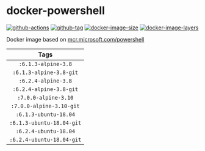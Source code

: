 # docker-powershell

[![github-actions](https://github.com/theohbrothers/docker-powershell/workflows/build/badge.svg)](https://github.com/theohbrothers/docker-powershell/actions)
[![github-tag](https://img.shields.io/github/tag/theohbrothers/docker-powershell)](https://github.com/theohbrothers/docker-powershell/releases/)
[![docker-image-size](https://img.shields.io/microbadger/image-size/theohbrothers/docker-powershell/latest)](https://hub.docker.com/r/theohbrothers/docker-powershell)
[![docker-image-layers](https://img.shields.io/microbadger/layers/theohbrothers/docker-powershell/latest)](https://hub.docker.com/r/theohbrothers/docker-powershell)

Docker image based on [mcr.microsoft.com/powershell](https://hub.docker.com/r/microsoft/powershell/)

| Tags |
|:-------:| 
| `:6.1.3-alpine-3.8` | 
| `:6.1.3-alpine-3.8-git` | 
| `:6.2.4-alpine-3.8` | 
| `:6.2.4-alpine-3.8-git` | 
| `:7.0.0-alpine-3.10` | 
| `:7.0.0-alpine-3.10-git` | 
| `:6.1.3-ubuntu-18.04` | 
| `:6.1.3-ubuntu-18.04-git` | 
| `:6.2.4-ubuntu-18.04` | 
| `:6.2.4-ubuntu-18.04-git` |

